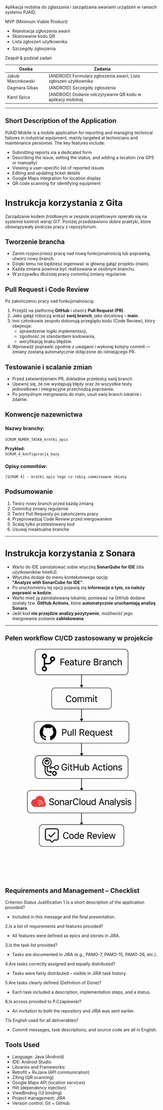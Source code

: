 Aplikacja mobilna do zgłaszania i zarządzania awariami urządzeń w ramach systemu PJAID.

MVP (Minimum Viable Product)
- Rejestracja zgłoszenia awarii
- Skanowanie kodu QR
- Lista zgłoszeń użytkownika
- Szczegóły zgłoszenia


Zespół & podział zadań

| Osoba               | Zadania                                                          |
|---------------------|------------------------------------------------------------------|
| Jakub Marcinkowski  | [ANDROID] Formularz zgłoszenia awarii, Lista zgłoszeń użytkownika|
| Dagmara Gibas       | [ANDROID] Szczegóły zgłoszenia                                   |
| Karol Spica         | [ANDROID] Dodanie odczytywanie QR kodu w aplikacji mobilnej      |
------------------------------------------------------------------------------------------
## Short Description of the Application

PJAID Mobile is a mobile application for reporting and managing technical failures in industrial equipment, mainly targeted at technicians and maintenance personnel. The key features include:
-	Submitting reports via a dedicated form
-	Describing the issue, setting the status, and adding a location (via GPS or manually)
-	Viewing a user-specific list of reported issues
-	Editing and updating ticket details
-	Google Maps integration for location display
-   QR code scanning for identifying equipment

# Instrukcja korzystania z Gita

Zarządzanie kodem źródłowym w zespole projektowym opierało się na systemie kontroli wersji GIT. Poniżej przedstawiono dobre praktyki, które obowiązywały podczas pracy z repozytorium.

## Tworzenie brancha

- Zanim rozpoczniesz pracę nad nową funkcjonalnością lub poprawką, utwórz nowy branch.  
- Dzięki temu nie będziesz ingerować w główną gałąź projektu (main).  
- Każda zmiana powinna być realizowana w osobnym branchu.  
- W przypadku dłuższej pracy commituj zmiany regularnie.

## Pull Request i Code Review

Po zakończeniu pracy nad funkcjonalnością:

1. Przejdź na platformę **GitHub** i utwórz **Pull Request (PR)**.  
2. Jako gałąź roboczą wskaż **swój branch**, jako docelową – **main**.
3. Inni członkowie zespołu dokonują przeglądu kodu (Code Review), który obejmuje:
   - sprawdzenie logiki implementacji,
   - zgodność ze standardami kodowania,
   - weryfikację braku błędów.
4. Wprowadź poprawki zgodnie z uwagami i wykonaj kolejny commit — zmiany zostaną automatycznie dołączone do istniejącego PR.

## Testowanie i scalanie zmian

- Przed zatwierdzeniem PR, dokładnie przetestuj swój branch.
- Upewnij się, że nie występują błędy oraz że wszystkie testy jednostkowe i integracyjne przechodzą poprawnie.
- Po pomyślnym mergowaniu do main, usuń swój branch lokalnie i zdalnie.

## Konwencje nazewnictwa

### Nazwy branchy:

`SCRUM_NUMER_TASKA_krotki_opis`

**Przykład:**  
`SCRUM_4_konfiguracja_bazy`

### Opisy commitów:
```
[SCRUM 4] - krótki opis tego co robią commitowane zmiany
```

## Podsumowanie

1. Twórz nowy branch przed każdą zmianą  
2. Commituj zmiany regularnie  
3. Twórz Pull Requesty po zakończeniu pracy  
4. Przeprowadzaj Code Review przed mergowaniem  
5. Scalaj tylko przetestowany kod  
6. Usuwaj nieaktualne branche

---

# Instrukcja korzystania z Sonara

- Warto do IDE zainstalować sobie wtyczkę **SonarQube for IDE** (dla użytkowników IntelliJ).  
- Wtyczka dodaje do menu kontekstowego opcję:  
  **"Analyze with SonarCube for IDE"**.  
- Po uruchomieniu tej opcji pojawią się **informacje o tym, co należy poprawić w kodzie**.
- Warto mieć ją zainstalowaną lokalnie, ponieważ na GitHub dodane zostały tzw. **GitHub Actions**, które **automatycznie uruchamiają analizę Sonara**.
- Jeśli kod **nie przejdzie analizy pozytywnie**, możliwość jego mergowania zostanie **zablokowana**.

---

## Pełen workflow CI/CD zastosowany w projekcie

![Schemat CICD](image/projectFlow.png)

## Requirements and Management – Checklist

Criterion
Status
Justification
1.Is a short description of the application provided?
- Included in this message and the final presentation.

2.Is a list of requirements and features provided?
- All features were defined as epics and stories in JIRA.

3.Is the task list provided?
- Tasks are documented in JIRA (e.g., PAMO-7, PAMO-15, PAMO-26, etc.).

4.Are tasks correctly assigned and equally distributed?
- Tasks were fairly distributed – visible in JIRA task history.

5.Are tasks clearly defined (Definition of Done)?
- Each task included a description, implementation steps, and a status.

6.Is access provided to P.Czapiewski?
- An invitation to both the repository and JIRA was sent earlier.

7.Is English used for all deliverables?
- Commit messages, task descriptions, and source code are all in English.


## Tools Used

- Language: Java (Android)
- IDE: Android Studio
- Libraries and Frameworks:
- Retrofit + RxJava (API communication)
- ZXing (QR scanning)
- Google Maps API (location services)
- Hilt (dependency injection)
- ViewBinding (UI binding)
- Project management: JIRA
- Version control: Git + GitHub

